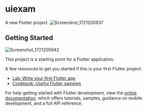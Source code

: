 # uiexam

A new Flutter project.
![Screenshot_1721205937](https://github.com/user-attachments/assets/dd4c812a-1c57-4482-9f0e-8fdd74091351)

## Getting Started
![Screenshot_1721205942](https://github.com/user-attachments/assets/8a7b1cd7-84d7-4a89-8a48-0f92267bfec0)

This project is a starting point for a Flutter application.

A few resources to get you started if this is your first Flutter project:

- [Lab: Write your first Flutter app](https://docs.flutter.dev/get-started/codelab)
- [Cookbook: Useful Flutter samples](https://docs.flutter.dev/cookbook)

For help getting started with Flutter development, view the
[online documentation](https://docs.flutter.dev/), which offers tutorials,
samples, guidance on mobile development, and a full API reference.
